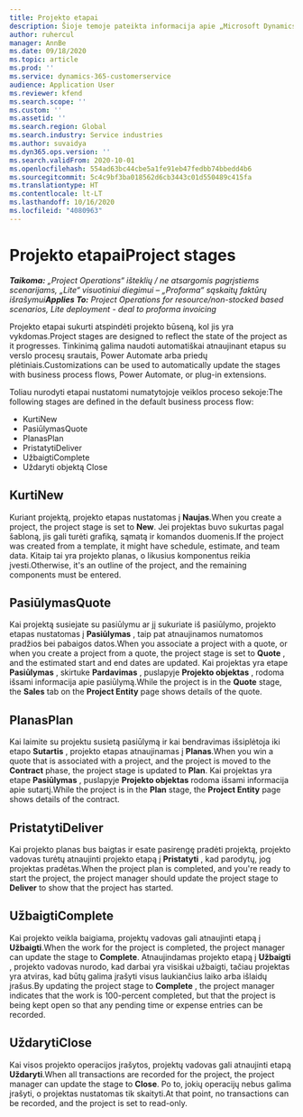 ```yaml
---
title: Projekto etapai
description: Šioje temoje pateikta informacija apie „Microsoft Dynamics Project Operations“ projektų etapus.
author: ruhercul
manager: AnnBe
ms.date: 09/18/2020
ms.topic: article
ms.prod: ''
ms.service: dynamics-365-customerservice
audience: Application User
ms.reviewer: kfend
ms.search.scope: ''
ms.custom: ''
ms.assetid: ''
ms.search.region: Global
ms.search.industry: Service industries
ms.author: suvaidya
ms.dyn365.ops.version: ''
ms.search.validFrom: 2020-10-01
ms.openlocfilehash: 554ad63bc44cbe5a1fe91eb47fedbb74bbedd4b6
ms.sourcegitcommit: 5c4c9bf3ba018562d6cb3443c01d550489c415fa
ms.translationtype: HT
ms.contentlocale: lt-LT
ms.lasthandoff: 10/16/2020
ms.locfileid: "4080963"
---
```

# <a name="project-stages"></a><span data-ttu-id="1998d-103">Projekto etapai</span><span class="sxs-lookup"><span data-stu-id="1998d-103">Project stages</span></span>

<span data-ttu-id="1998d-104">_**Taikoma:** „Project Operations“ išteklių / ne atsargomis pagrįstiems scenarijams, „Lite“ visuotiniui diegimui – „Proforma“ sąskaitų faktūrų išrašymui_</span><span class="sxs-lookup"><span data-stu-id="1998d-104">_**Applies To:** Project Operations for resource/non-stocked based scenarios, Lite deployment - deal to proforma invoicing_</span></span>

<span data-ttu-id="1998d-105">Projekto etapai sukurti atspindėti projekto būseną, kol jis yra vykdomas.</span><span class="sxs-lookup"><span data-stu-id="1998d-105">Project stages are designed to reflect the state of the project as it progresses.</span></span> <span data-ttu-id="1998d-106">Tinkinimą galima naudoti automatiškai atnaujinant etapus su verslo procesų srautais, Power Automate arba priedų plėtiniais.</span><span class="sxs-lookup"><span data-stu-id="1998d-106">Customizations can be used to automatically update the stages with business process flows, Power Automate, or plug-in extensions.</span></span>

<span data-ttu-id="1998d-107">Toliau nurodyti etapai nustatomi numatytojoje veiklos proceso sekoje:</span><span class="sxs-lookup"><span data-stu-id="1998d-107">The following stages are defined in the default business process flow:</span></span>

- <span data-ttu-id="1998d-108">Kurti</span><span class="sxs-lookup"><span data-stu-id="1998d-108">New</span></span>
- <span data-ttu-id="1998d-109">Pasiūlymas</span><span class="sxs-lookup"><span data-stu-id="1998d-109">Quote</span></span>
- <span data-ttu-id="1998d-110">Planas</span><span class="sxs-lookup"><span data-stu-id="1998d-110">Plan</span></span>
- <span data-ttu-id="1998d-111">Pristatyti</span><span class="sxs-lookup"><span data-stu-id="1998d-111">Deliver</span></span>
- <span data-ttu-id="1998d-112">Užbaigti</span><span class="sxs-lookup"><span data-stu-id="1998d-112">Complete</span></span>
- <span data-ttu-id="1998d-113">Uždaryti objektą </span><span class="sxs-lookup"><span data-stu-id="1998d-113">Close</span></span> 

## <a name="new"></a><span data-ttu-id="1998d-114">Kurti</span><span class="sxs-lookup"><span data-stu-id="1998d-114">New</span></span>

<span data-ttu-id="1998d-115">Kuriant projektą, projekto etapas nustatomas į **Naujas**.</span><span class="sxs-lookup"><span data-stu-id="1998d-115">When you create a project, the project stage is set to **New**.</span></span> <span data-ttu-id="1998d-116">Jei projektas buvo sukurtas pagal šabloną, jis gali turėti grafiką, sąmatą ir komandos duomenis.</span><span class="sxs-lookup"><span data-stu-id="1998d-116">If the project was created from a template, it might have schedule, estimate, and team data.</span></span> <span data-ttu-id="1998d-117">Kitaip tai yra projekto planas, o likusius komponentus reikia įvesti.</span><span class="sxs-lookup"><span data-stu-id="1998d-117">Otherwise, it's an outline of the project, and the remaining components must be entered.</span></span>

## <a name="quote"></a><span data-ttu-id="1998d-118">Pasiūlymas</span><span class="sxs-lookup"><span data-stu-id="1998d-118">Quote</span></span>

<span data-ttu-id="1998d-119">Kai projektą susiejate su pasiūlymu ar jį sukuriate iš pasiūlymo, projekto etapas nustatomas į **Pasiūlymas** , taip pat atnaujinamos numatomos pradžios bei pabaigos datos.</span><span class="sxs-lookup"><span data-stu-id="1998d-119">When you associate a project with a quote, or when you create a project from a quote, the project stage is set to **Quote** , and the estimated start and end dates are updated.</span></span> <span data-ttu-id="1998d-120">Kai projektas yra etape **Pasiūlymas** , skirtuke **Pardavimas** , puslapyje **Projekto objektas** , rodoma išsami informacija apie pasiūlymą.</span><span class="sxs-lookup"><span data-stu-id="1998d-120">While the project is in the **Quote** stage, the **Sales** tab on the **Project Entity** page shows details of the quote.</span></span>

## <a name="plan"></a><span data-ttu-id="1998d-121">Planas</span><span class="sxs-lookup"><span data-stu-id="1998d-121">Plan</span></span>

<span data-ttu-id="1998d-122">Kai laimite su projektu susietą pasiūlymą ir kai bendravimas išsiplėtoja iki etapo **Sutartis** , projekto etapas atnaujinamas į **Planas**.</span><span class="sxs-lookup"><span data-stu-id="1998d-122">When you win a quote that is associated with a project, and the project is moved to the **Contract** phase, the project stage is updated to **Plan**.</span></span> <span data-ttu-id="1998d-123">Kai projektas yra etape **Pasiūlymas** , puslapyje **Projekto objektas** rodoma išsami informacija apie sutartį.</span><span class="sxs-lookup"><span data-stu-id="1998d-123">While the project is in the **Plan** stage, the **Project Entity** page shows details of the contract.</span></span>

## <a name="deliver"></a><span data-ttu-id="1998d-124">Pristatyti</span><span class="sxs-lookup"><span data-stu-id="1998d-124">Deliver</span></span>

<span data-ttu-id="1998d-125">Kai projekto planas bus baigtas ir esate pasirengę pradėti projektą, projekto vadovas turėtų atnaujinti projekto etapą į **Pristatyti** , kad parodytų, jog projektas pradėtas.</span><span class="sxs-lookup"><span data-stu-id="1998d-125">When the project plan is completed, and you're ready to start the project, the project manager should update the project stage to **Deliver** to show that the project has started.</span></span>

## <a name="complete"></a><span data-ttu-id="1998d-126">Užbaigti</span><span class="sxs-lookup"><span data-stu-id="1998d-126">Complete</span></span> 

<span data-ttu-id="1998d-127">Kai projekto veikla baigiama, projektų vadovas gali atnaujinti etapą į **Užbaigti**.</span><span class="sxs-lookup"><span data-stu-id="1998d-127">When the work for the project is completed, the project manager can update the stage to **Complete**.</span></span> <span data-ttu-id="1998d-128">Atnaujindamas projekto etapą į **Užbaigti** , projekto vadovas nurodo, kad darbai yra visiškai užbaigti, tačiau projektas yra atviras, kad būtų galima įrašyti visus laukiančius laiko arba išlaidų įrašus.</span><span class="sxs-lookup"><span data-stu-id="1998d-128">By updating the project stage to **Complete** , the project manager indicates that the work is 100-percent completed, but that the project is being kept open so that any pending time or expense entries can be recorded.</span></span>

## <a name="close"></a><span data-ttu-id="1998d-129">Uždaryti</span><span class="sxs-lookup"><span data-stu-id="1998d-129">Close</span></span>

<span data-ttu-id="1998d-130">Kai visos projekto operacijos įrašytos, projektų vadovas gali atnaujinti etapą **Uždaryti**.</span><span class="sxs-lookup"><span data-stu-id="1998d-130">When all transactions are recorded for the project, the project manager can update the stage to **Close**.</span></span> <span data-ttu-id="1998d-131">Po to, jokių operacijų nebus galima įrašyti, o projektas nustatomas tik skaityti.</span><span class="sxs-lookup"><span data-stu-id="1998d-131">At that point, no transactions can be recorded, and the project is set to read-only.</span></span>

